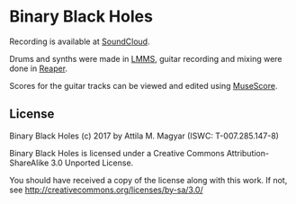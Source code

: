 Binary Black Holes
==================

Recording is available at [SoundCloud][sc].

Drums and synths were made in [LMMS][lmms], guitar recording and mixing were
done in [Reaper][rp].

Scores for the guitar tracks can be viewed and edited using [MuseScore][ms].

  [sc]: https://soundcloud.com/athoshun/binary-black-holes
  [lmms]: http://lmms.sourceforge.net/home.php
  [rp]: http://www.reaper.fm/
  [ms]: http://musescore.org/

License
-------

Binary Black Holes (c) 2017 by Attila M. Magyar (ISWC: T-007.285.147-8)

Binary Black Holes is licensed under a
Creative Commons Attribution-ShareAlike 3.0 Unported License.

You should have received a copy of the license along with this
work. If not, see http://creativecommons.org/licenses/by-sa/3.0/
